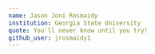 ```yaml
---
name: Jason Joni Rosmaidy
institution: Georgia State University
quote: You'll never know until you try!
github_user: jrosmaidy1
---
```


